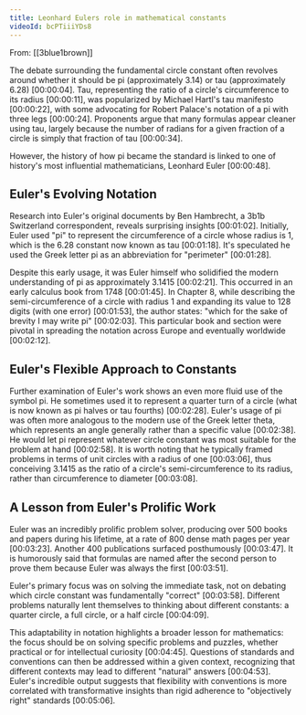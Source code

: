 ```yaml
---
title: Leonhard Eulers role in mathematical constants
videoId: bcPTiiiYDs8
---
```


From: [[3blue1brown]] <br/> 

The debate surrounding the fundamental circle constant often revolves around whether it should be pi (approximately 3.14) or tau (approximately 6.28) <a class="yt-timestamp" data-t="00:00:04">[00:00:04]</a>. Tau, representing the ratio of a circle's circumference to its radius <a class="yt-timestamp" data-t="00:00:11">[00:00:11]</a>, was popularized by Michael Hartl's tau manifesto <a class="yt-timestamp" data-t="00:00:22">[00:00:22]</a>, with some advocating for Robert Palace's notation of a pi with three legs <a class="yt-timestamp" data-t="00:00:24">[00:00:24]</a>. Proponents argue that many formulas appear cleaner using tau, largely because the number of radians for a given fraction of a circle is simply that fraction of tau <a class="yt-timestamp" data-t="00:00:34">[00:00:34]</a>.

However, the history of how pi became the standard is linked to one of history's most influential mathematicians, Leonhard Euler <a class="yt-timestamp" data-t="00:00:48">[00:00:48]</a>.

## Euler's Evolving Notation

Research into Euler's original documents by Ben Hambrecht, a 3b1b Switzerland correspondent, reveals surprising insights <a class="yt-timestamp" data-t="00:01:02">[00:01:02]</a>. Initially, Euler used "pi" to represent the circumference of a circle whose radius is 1, which is the 6.28 constant now known as tau <a class="yt-timestamp" data-t="00:01:18">[00:01:18]</a>. It's speculated he used the Greek letter pi as an abbreviation for "perimeter" <a class="yt-timestamp" data-t="00:01:28">[00:01:28]</a>.

Despite this early usage, it was Euler himself who solidified the modern understanding of pi as approximately 3.1415 <a class="yt-timestamp" data-t="00:02:21">[00:02:21]</a>. This occurred in an early calculus book from 1748 <a class="yt-timestamp" data-t="00:01:45">[00:01:45]</a>. In Chapter 8, while describing the semi-circumference of a circle with radius 1 and expanding its value to 128 digits (with one error) <a class="yt-timestamp" data-t="00:01:53">[00:01:53]</a>, the author states: "which for the sake of brevity I may write pi" <a class="yt-timestamp" data-t="00:02:03">[00:02:03]</a>. This particular book and section were pivotal in spreading the notation across Europe and eventually worldwide <a class="yt-timestamp" data-t="00:02:12">[00:02:12]</a>.

## Euler's Flexible Approach to Constants

Further examination of Euler's work shows an even more fluid use of the symbol pi. He sometimes used it to represent a quarter turn of a circle (what is now known as pi halves or tau fourths) <a class="yt-timestamp" data-t="00:02:28">[00:02:28]</a>. Euler's usage of pi was often more analogous to the modern use of the Greek letter theta, which represents an angle generally rather than a specific value <a class="yt-timestamp" data-t="00:02:38">[00:02:38]</a>. He would let pi represent whatever circle constant was most suitable for the problem at hand <a class="yt-timestamp" data-t="00:02:58">[00:02:58]</a>. It is worth noting that he typically framed problems in terms of unit circles with a radius of one <a class="yt-timestamp" data-t="00:03:06">[00:03:06]</a>, thus conceiving 3.1415 as the ratio of a circle's semi-circumference to its radius, rather than circumference to diameter <a class="yt-timestamp" data-t="00:03:08">[00:03:08]</a>.

## A Lesson from Euler's Prolific Work

Euler was an incredibly prolific problem solver, producing over 500 books and papers during his lifetime, at a rate of 800 dense math pages per year <a class="yt-timestamp" data-t="00:03:23">[00:03:23]</a>. Another 400 publications surfaced posthumously <a class="yt-timestamp" data-t="00:03:47">[00:03:47]</a>. It is humorously said that formulas are named after the second person to prove them because Euler was always the first <a class="yt-timestamp" data-t="00:03:51">[00:03:51]</a>.

Euler's primary focus was on solving the immediate task, not on debating which circle constant was fundamentally "correct" <a class="yt-timestamp" data-t="00:03:58">[00:03:58]</a>. Different problems naturally lent themselves to thinking about different constants: a quarter circle, a full circle, or a half circle <a class="yt-timestamp" data-t="00:04:09">[00:04:09]</a>.

This adaptability in notation highlights a broader lesson for mathematics: the focus should be on solving specific problems and puzzles, whether practical or for intellectual curiosity <a class="yt-timestamp" data-t="00:04:45">[00:04:45]</a>. Questions of standards and conventions can then be addressed within a given context, recognizing that different contexts may lead to different "natural" answers <a class="yt-timestamp" data-t="00:04:53">[00:04:53]</a>. Euler's incredible output suggests that flexibility with conventions is more correlated with transformative insights than rigid adherence to "objectively right" standards <a class="yt-timestamp" data-t="00:05:06">[00:05:06]</a>.